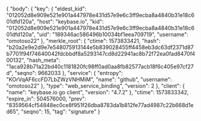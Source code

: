 {
  "body": {
    "key": {
      "eldest_kid": "012052d8e909e521e901a447978e431d57e9e6c3ff9ecba8a4840b31e18c601dfd120a",
      "host": "keybase.io",
      "kid": "012052d8e909e521e901a447978e431d57e9e6c3ff9ecba8a4840b31e18c601dfd120a",
      "uid": "189346ac586496b10034bf1eea709719",
      "username": "omotoso22"
    },
    "merkle_root": {
      "ctime": 1573833421,
      "hash": "b20a2e9e2d9e7e548075913144e5b839028455ff4458eb3dc63df2371d87b7701f94f74640042fdcbbdf8a5293147cd8d22941ac8b72f72ea0fad8470f400132",
      "hash_meta": "1aca928b71a22bd40c1181820fc98ff0ad0aa8fb82577acb18f6c405e97cf27d",
      "seqno": 9662033
    },
    "service": {
      "entropy": "KOrVqAF6ccFD7LbZWzVNHMiM",
      "name": "github",
      "username": "omotoso22"
    },
    "type": "web_service_binding",
    "version": 2
  },
  "client": {
    "name": "keybase.io go client",
    "version": "4.7.2"
  },
  "ctime": 1573833342,
  "expire_in": 504576000,
  "prev": "8359564cf54848ec0ce8f951f26dba8783da1b812fe77ad4987c22b668d1ed65",
  "seqno": 15,
  "tag": "signature"
}
